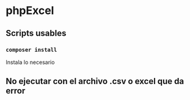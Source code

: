 # phpExcel

## Scripts usables

### `composer install`

Instala lo necesario
<br />

## No ejecutar con el archivo .csv o excel que da error
